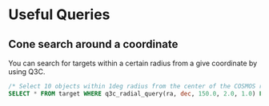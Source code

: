 # Useful Queries

## Cone search around a coordinate

You can search for targets within a certain radius from a give coordinate by using Q3C.

```sql
/* Select 10 objects within 1deg radius from the center of the COSMOS region (RA=150, Dec=2) */
SELECT * FROM target WHERE q3c_radial_query(ra, dec, 150.0, 2.0, 1.0) LIMIT 10;
```
